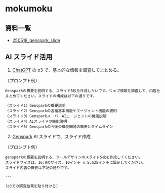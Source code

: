 # mokumoku

## 資料一覧

- [250518_genspark_slide](https://kumes.github.io/mokumoku/250518_genspark_slide)



## AI スライド活用

1. [ChatGPT](https://chatgpt.com/) の o3 で、基本的な情報を調査してまとめる。

（プロンプト例）
```
Gensparkの概要を説明する、スライド5枚を作成したいです。ウェブ情報を調査して、内容をまとめてください。スライドの構成は以下の通りです。

（スライド1）Gensparkの概要説明
（スライド2）Gensparkの各種基本機能やエージェント機能の説明
（スライド3）GensparkスーパーAIエージェントの機能説明
（スライド4）AIスライドの機能説明
（スライド5）Gensparkの今後の機能開発の概要とタイムライン
```

2. [Genspark](https://www.genspark.ai/) AI スライドで、スライド作成

（プロンプト例）
```
gensparkの概要を説明する、クールデザインのスライド5枚を作成してください。
スライドサイズは、16:9のサイズ、10インチ x 5.625インチに設定してください。
スライド内容の概要は下記の通りです。

---

(o3での調査結果を貼り付ける)

```
